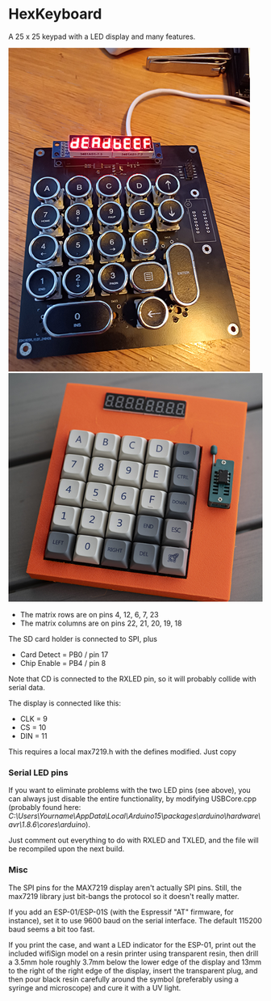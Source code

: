 # HexKeyboard

A 25 x 25 keypad with a LED display and many features.

![HexKeyboard_1](Photos/HexKeyboard_1.jpg)
![HexKeyboard_1](Photos/HexKeyboard_2.jpg)

* The matrix rows are on pins 4, 12, 6, 7, 23
* The matrix columns are on pins 22, 21, 20, 19, 18

The SD card holder is connected to SPI, plus

* Card Detect = PB0 / pin 17
* Chip Enable = PB4 / pin 8

Note that CD is connected to the RXLED pin, so it will probably collide with serial data.

The display is connected like this:

* CLK = 9
* CS = 10
* DIN = 11

This requires a local max7219.h with the defines modified. Just copy 

### Serial LED pins
If you want to eliminate problems with the two LED pins (see above), you can always just disable the entire functionality, by modifying USBCore.cpp (probably found here: _C:\Users\Yourname\AppData\Local\Arduino15\packages\arduino\hardware\avr\1.8.6\cores\arduino_).

Just comment out everything to do with RXLED and TXLED, and the file will be recompiled upon the next build.

### Misc
The SPI pins for the MAX7219 display aren't actually SPI pins. Still, the max7219 library just bit-bangs the protocol so it doesn't really matter.

If you add an ESP-01/ESP-01S (with the Espressif "AT" firmware, for instance), set it to use 9600 baud
on the serial interface. The default 115200 baud seems a bit too fast.

If you print the case, and want a LED indicator for the ESP-01, print out the included wifiSign model on
a resin printer using transparent resin, then drill a 3.5mm hole roughly 3.7mm below the lower edge of the
display and 13mm to the right of the right edge of the display, insert the transparent plug, and then pour black resin carefully around the symbol (preferably using a syringe and microscope) and cure it with a UV
light.
